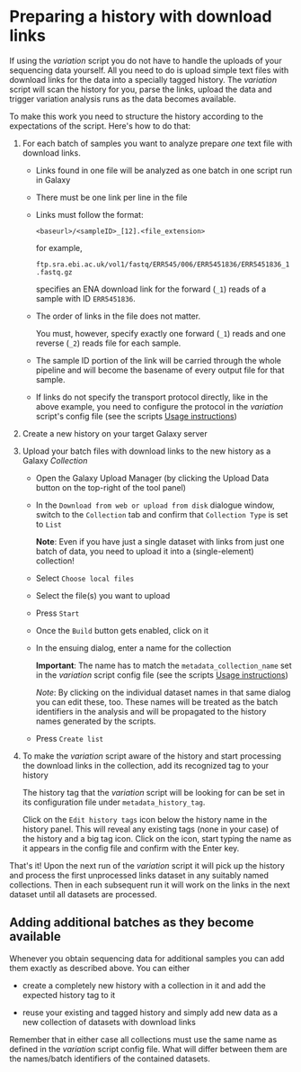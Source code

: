 # Preparing a history with download links

If using the *variation* script you do not have to handle the uploads of your
sequencing data yourself. All you need to do is upload simple text files with
download links for the data into a specially tagged history. The *variation*
script will  scan the history for you, parse the links, upload the data and
trigger variation analysis runs as the data becomes available.

To make this work you need to structure the history according to the
expectations of the script. Here's how to do that:

1. For each batch of samples you want to analyze prepare *one* text file with
   download links.
   
   - Links found in one file will be analyzed as one batch in one script run in Galaxy
   - There must be one link per line in the file
   - Links must follow the format:

     `<baseurl>/<sampleID>_[12].<file_extension>`

     for example,
     
     `ftp.sra.ebi.ac.uk/vol1/fastq/ERR545/006/ERR5451836/ERR5451836_1.fastq.gz`
     
     specifies an ENA download link for the forward (`_1`) reads of a sample
     with ID `ERR5451836`.
     
   - The order of links in the file does not matter.
   
     You must, however, specify exactly one forward (`_1`) reads and one
     reverse (`_2`) reads file for each sample.

   - The sample ID portion of the link will be carried through the whole pipeline and will become the basename of every output file for that sample.

   - If links do not specify the transport protocol directly, like in the above example, you need to configure the protocol in the *variation* script's config file (see the scripts [Usage instructions](./manual.md))

2. Create a new history on your target Galaxy server

3. Upload your batch files with download links to the new history as a Galaxy *Collection*

   - Open the Galaxy Upload Manager (by clicking the Upload Data button on the top-right of the tool panel)

   - In the `Download from web or upload from disk` dialogue window, switch to the `Collection` tab and confirm that `Collection Type` is set to `List`

     **Note**: Even if you have just a single dataset with links from just one
     batch of data, you need to upload it into a (single-element) collection!

   - Select `Choose local files`
   
   - Select the file(s) you want to upload
   
   - Press `Start`
   
   - Once the `Build` button gets enabled, click on it
   
   - In the ensuing dialog, enter a name for the collection

     **Important**: The name has to match the `metadata_collection_name` set in
     the *variation* script config file (see the scripts
     [Usage instructions](./manual.md))

     *Note*: By clicking on the individual dataset names in that same dialog
     you can edit these, too. These names will be treated as the batch
     identifiers in the analysis and will be propagated to the history names
     generated by the scripts.

   - Press `Create list`

4. To make the *variation* script aware of the history and start processing the download links in the collection, add its recognized tag to your history

   The history tag that the *variation* script will be looking for can be set
   in its configuration file under `metadata_history_tag`.

   Click on the `Edit history tags` icon below the history name in the history
   panel. This will reveal any existing tags (none in your case) of the history
   and a big tag icon. Click on the icon, start typing the name as it appears
   in the config file and confirm with the Enter key.

That's it! Upon the next run of the *variation* script it will pick up the
history and process the first unprocessed links dataset in any suitably named
collections. Then in each subsequent run it will work on the links in the next
dataset until all datasets are processed.

## Adding additional batches as they become available

Whenever you obtain sequencing data for additional samples you can add them
exactly as described above. You can either

- create a completely new history with a collection in it and add the expected
  history tag to it

- reuse your existing and tagged history and simply add new data as a new
  collection of datasets with download links

Remember that in either case all collections must use the same name as defined in the
*variation* script config file. What will differ between them are the
names/batch identifiers of the contained datasets.
